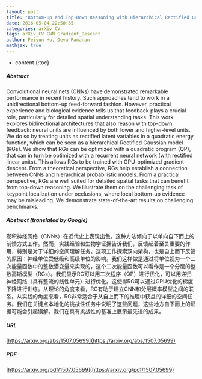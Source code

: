 ```yaml
---
layout: post
title: "Bottom-Up and Top-Down Reasoning with Hierarchical Rectified Gaussians"
date: 2016-05-04 22:50:35
categories: arXiv_CV
tags: arXiv_CV CNN Gradient_Descent
author: Peiyun Hu, Deva Ramanan
mathjax: true
---
```


* content
{:toc}

##### Abstract
Convolutional neural nets (CNNs) have demonstrated remarkable performance in recent history. Such approaches tend to work in a unidirectional bottom-up feed-forward fashion. However, practical experience and biological evidence tells us that feedback plays a crucial role, particularly for detailed spatial understanding tasks. This work explores bidirectional architectures that also reason with top-down feedback: neural units are influenced by both lower and higher-level units. We do so by treating units as rectified latent variables in a quadratic energy function, which can be seen as a hierarchical Rectified Gaussian model (RGs). We show that RGs can be optimized with a quadratic program (QP), that can in turn be optimized with a recurrent neural network (with rectified linear units). This allows RGs to be trained with GPU-optimized gradient descent. From a theoretical perspective, RGs help establish a connection between CNNs and hierarchical probabilistic models. From a practical perspective, RGs are well suited for detailed spatial tasks that can benefit from top-down reasoning. We illustrate them on the challenging task of keypoint localization under occlusions, where local bottom-up evidence may be misleading. We demonstrate state-of-the-art results on challenging benchmarks.

##### Abstract (translated by Google)
卷积神经网络（CNNs）在近代史上表现出色。这种方法倾向于以单向自下而上的前馈方式工作。然而，实践经验和生物学证据告诉我们，反馈起着至关重要的作用，特别是对于详细的空间理解任务。这项工作探索双向架构，也是自上而下反馈的原因：神经单位受低级和高级单位的影响。我们这样做是通过将单位视为一个二次能量函数中的整数潜变量来实现的，这个二次能量函数可以看作是一个分层的整数高斯模型（RGs）。我们显示RG可以用二次程序（QP）进行优化，可以用递归神经网络（具有整流的线性单元）进行优化。这使得RG可以通过GPU优化的梯度下降进行训练。从理论的角度来看，RG有助于建立CNN和分层概率模型之间的联系。从实践的角度来看，RG非常适合于从自上而下的推理中获益的详细的空间任务。我们在关键点本地化的挑战性任务中说明了这些问题，这些地方自下而上的证据可能会引起误解。我们在具有挑战性的基准上展示最先进的成果。

##### URL
[https://arxiv.org/abs/1507.05699](https://arxiv.org/abs/1507.05699)

##### PDF
[https://arxiv.org/pdf/1507.05699](https://arxiv.org/pdf/1507.05699)

